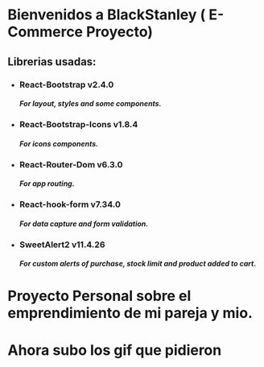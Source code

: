 # Bienvenidos a BlackStanley ( E-Commerce Proyecto)

## Librerias usadas:

- ### React-Bootstrap v2.4.0
  #### _For layout, styles and some components._
- ### React-Bootstrap-Icons v1.8.4
  #### _For icons components._
- ### React-Router-Dom v6.3.0
  #### _For app routing._
- ### React-hook-form v7.34.0
  #### _For data capture and form validation._
- ### SweetAlert2 v11.4.26
  #### _For custom alerts of purchase, stock limit and product added to cart._

# Proyecto Personal sobre el emprendimiento de mi pareja y mio.
# Ahora subo los gif que pidieron
#






